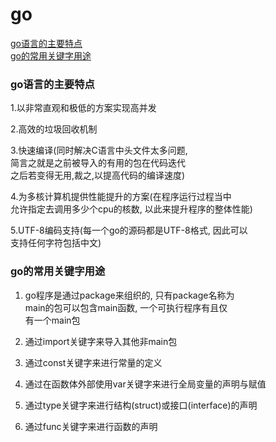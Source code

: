 # go
[go语言的主要特点](#go语言的主要特点)  
[go的常用关键字用途](#go的常用关键字用途)


### go语言的主要特点

1.以非常直观和极低的方案实现高并发

2.高效的垃圾回收机制

3.快速编译(同时解决C语言中头文件太多问题,  
  简言之就是之前被导入的有用的包在代码迭代  
  之后若变得无用,裁之,以提高代码的编译速度)

4.为多核计算机提供性能提升的方案(在程序运行过程当中  
  允许指定去调用多少个cpu的核数, 以此来提升程序的整体性能)

5.UTF-8编码支持(每一个go的源码都是UTF-8格式, 因此可以  
  支持任何字符包括中文)

### go的常用关键字用途

1. go程序是通过package来组织的, 只有package名称为  
   main的包可以包含main函数, 一个可执行程序有且仅  
   有一个main包  
   
2. 通过import关键字来导入其他非main包  

3. 通过const关键字来进行常量的定义  

4. 通过在函数体外部使用var关键字来进行全局变量的声明与赋值  

5. 通过type关键字来进行结构(struct)或接口(interface)的声明  

6. 通过func关键字来进行函数的声明


